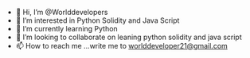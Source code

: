 - 👋 Hi, I’m @Worlddevelopers
- 👀 I’m interested in Python Solidity and Java Script
- 🌱 I’m currently learning Python
- 💞️ I’m looking to collaborate on leaning python solidity and java script
- 📫 How to reach me ...write me to worlddeveloper21@gmail.com


<!---
Worlddevelopers/Worlddevelopers is a ✨ special ✨ repository because its `README.md` (this file) appears on your GitHub profile.
You can click the Preview link to take a look at your changes.
--->
